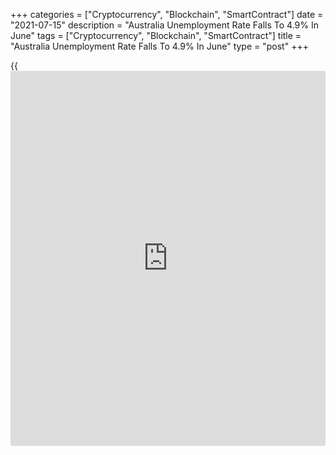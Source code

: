 +++
categories = ["Cryptocurrency", "Blockchain", "SmartContract"]
date = "2021-07-15"
description = "Australia Unemployment Rate Falls To 4.9% In June"
tags = ["Cryptocurrency", "Blockchain", "SmartContract"]
title = "Australia Unemployment Rate Falls To 4.9% In June"
type = "post"
+++

{{<iframe id="large-banner" src="https://www.bounty.group/#slide=7.0" width="100%" height="600" scrolling="no" style="border: 0px solid rgb(216, 221, 230); border-radius: 3px;">}}

The jobless rate in Australia came in at a seasonally adjusted 4.9
percent in June, the Australian Bureau of Statistics said on Thursday.

That was beneath expectations for 5.0 percent and down from 5.1 percent
in May.

The Australian [economy][1] added 29.100 jobs last month to 13,154,200 -
shy of forecasts for the addition of 30,000 jobs following the increase
of 115,200 jobs in the previous month.

Over the year to June 2021, employment increased by 777,900 people (6.3
percent). Employment was 159,400 people (1.2 percent) higher than March
2020.

Full-time employment increased by 51,600 to 9,016,800 people, and part-
time employment decreased by 22,500 to 4,137,400 people. Over the year
to June 2021, full-time employment increased by 487,200 people and part-
time employment increased by 290,700 people.

The part-time share of employment was 31.5 percent, 0.3 pts lower than
in March 2020 and 0.4 pts higher than this time last year.

The employment-to-population ratio increased by 0.1 pts to 63.0 percent
and also increased by 3.6 pts from the same time last year.

Monthly hours worked in all jobs decreased by 33.4 million hours (1.8
percent) to 1,781 million hours. It also increased by 6.8 percent over
the year, which is larger than the 6.3 percent increase in employed
people.

The underemployment rate increased by 0.5 pts to 7.9 percent. The
underemployment rate was 3.7 pts lower than June 2020, and 0.9 pts lower
than March 2020. The underutilization rate increased by 0.3 pts to 12.8
percent.

For comments and feedback [contact](https://www.playgroundfx.com/contact/): editorial@rtt[news](https://www.letsplayfx.com/blog/forex-news-website/).com

[Economic News][1]

 **What parts of the world are seeing the best (and worst) economic
performances lately? Click[here][2] to check out our [Econ Scorecard][2]
and find out! See up-to-the-moment [ranking](https://www.playgroundfx.com/blog/crypto-exchange-ranking/)s for the best and worst
performers in [GDP][2], [unemployment rate][3], [inflation][4] and much
more.**

   1. www.rtt[news](https://www.letsplayfx.com/blog/forex-news-website/).com/Content/EconomicNews.aspx
   2. www.rtt[news](https://www.letsplayfx.com/blog/forex-news-website/).com/economic-scorecard/world-rank/GDP/highest-performance.aspx
   3. www.rtt[news](https://www.letsplayfx.com/blog/forex-news-website/).com/economic-scorecard/world-rank/unemployment-rate/lowest-performance.aspx
   4. www.rtt[news](https://www.letsplayfx.com/blog/forex-news-website/).com/economic-scorecard/world-rank/CPI/highest-performance.aspx